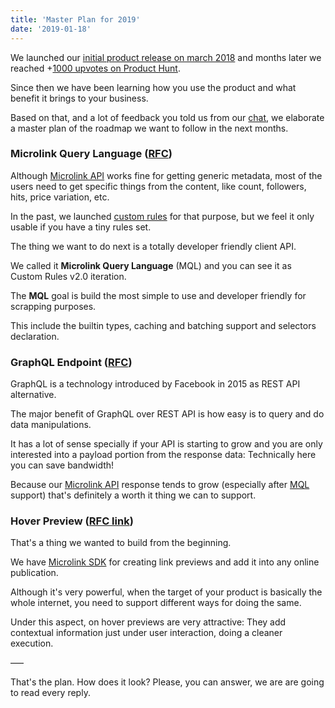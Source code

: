 ```yaml
---
title: 'Master Plan for 2019'
date: '2019-01-18'
--- 
```


We launched our [initial product release on march 2018](https://www.indiehackers.com/forum/show-ih-microlink-io-beautiful-links-previews-for-any-website-8fee2613af) and months later we reached +[1000 upvotes on Product Hunt](https://www.producthunt.com/posts/microlink-2-0).

Since then we have been learning how you use the product and what benefit it brings to your business.

Based on that, and a lot of feedback you told us from our [chat](/chat), we elaborate a master plan of the roadmap we want to follow in the next months.


### Microlink Query Language ([RFC](https://github.com/microlinkhq/open/issues/5))

> 

Although [Microlink API](/docs/api/getting-started/overview) works fine for getting generic metadata, most of the users need to get specific things from the content, like count, followers, hits, price variation, etc.

In the past, we launched [custom rules](/blog/custom-rules) for that purpose, but we feel it only usable if you have a tiny rules set.

The thing we want to do next is a totally developer friendly client API.

We called it **Microlink Query Language** (MQL) and you can see it as Custom Rules v2.0 iteration.

The **MQL** goal is build the most simple to use and developer friendly for scrapping purposes.

This include the builtin types, caching and batching support and selectors declaration.
 
### GraphQL Endpoint ([RFC](https://github.com/microlinkhq/open/issues/14))

GraphQL is a technology introduced by Facebook in 2015 as REST API alternative.

The major benefit of GraphQL over REST API is how easy is to query and do data manipulations.

It has a lot of sense specially if your API is starting to grow and you are only interested into a payload portion from the response data: Technically here you can save bandwidth!

Because our [Microlink API](/docs/api/getting-started/overview) response tends to grow (especially after [MQL](https://github.com/microlinkhq/open/issues/5) support) that's definitely a worth it thing we can to support.

### Hover Preview ([RFC link](https://github.com/microlinkhq/open/issues/18))

That's a thing we wanted to build from the beginning.

We have [Microlink SDK](/docs/sdk/getting-started/overview/) for creating link previews and add it into any online publication.

Although it's very powerful, when the target of your product is basically the whole internet, you need to support different ways for doing the same.

Under this aspect, on hover previews are very attractive: They add contextual information just under user interaction, doing a cleaner execution.



–––

That's the plan. How does it look? Please, you can answer, we are are going to read every reply.
